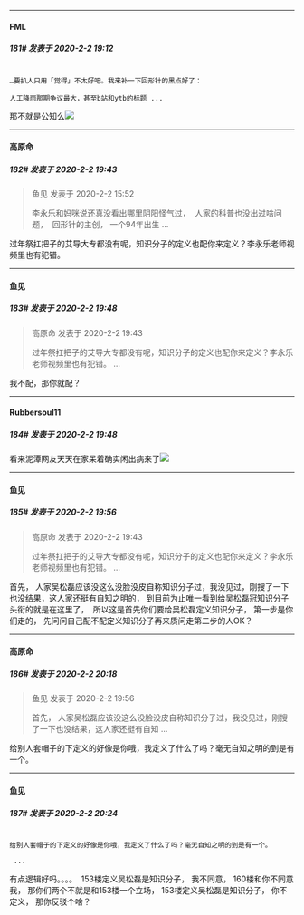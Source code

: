 

-----

####  FML  
##### 181#       发表于 2020-2-2 19:12




```ryan831231 发表于 2020-2-2 14:18

…要扒人只用「觉得」不太好吧。我来补一下回形针的黑点好了：

人工降雨那期争议最大，甚至b站和ytb的标题 ...
```
那不就是公知么![](https://static.saraba1st.com/image/smiley/face2017/044.png)







-----

####  高原命  
##### 182#       发表于 2020-2-2 19:43



>鱼见 发表于 2020-2-2 15:52
>
>李永乐和妈咪说还真没看出哪里阴阳怪气过，  人家的科普也没出过啥问题，  回形针的主创， 一个94年出生 ...


过年祭扛把子的艾导大专都没有呢，知识分子的定义也配你来定义？李永乐老师视频里也有犯错。







-----

####  鱼见  
##### 183#       发表于 2020-2-2 19:48



>高原命 发表于 2020-2-2 19:43
>
>过年祭扛把子的艾导大专都没有呢，知识分子的定义也配你来定义？李永乐老师视频里也有犯错。 ...


我不配，那你就配？







-----

####  Rubbersoul11  
##### 184#       发表于 2020-2-2 19:48




看来泥潭网友天天在家呆着确实闲出病来了![](https://static.saraba1st.com/image/smiley/face2017/067.png)







-----

####  鱼见  
##### 185#       发表于 2020-2-2 19:56



>高原命 发表于 2020-2-2 19:43
>
>过年祭扛把子的艾导大专都没有呢，知识分子的定义也配你来定义？李永乐老师视频里也有犯错。 ...


首先， 人家吴松磊应该没这么没脸没皮自称知识分子过，我没见过，刚搜了一下也没结果，这人家还挺有自知之明的， 到目前为止唯一看到给吴松磊冠知识分子头衔的就是在这里了，  所以这是首先你们要给吴松磊定义知识分子， 第一步是你们走的， 先问问自己配不配定义知识分子再来质问走第二步的人OK？







-----

####  高原命  
##### 186#       发表于 2020-2-2 20:18



>鱼见 发表于 2020-2-2 19:56
>
>首先， 人家吴松磊应该没这么没脸没皮自称知识分子过，我没见过，刚搜了一下也没结果，这人家还挺有自知 ...


给别人套帽子的下定义的好像是你哦，我定义了什么了吗？毫无自知之明的到是有一个。







-----

####  鱼见  
##### 187#       发表于 2020-2-2 20:24




```高原命 发表于 2020-2-2 20:18

给别人套帽子的下定义的好像是你哦，我定义了什么了吗？毫无自知之明的到是有一个。

 ...
```
有点逻辑好吗。。。。  153楼定义吴松磊是知识分子， 我不同意， 160楼和你不同意我， 那你们两个不就是和153楼一个立场， 153楼定义吴松磊是知识分子， 你不定义， 那你反驳个啥？





